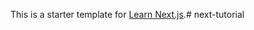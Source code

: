 This is a starter template for [Learn Next.js](https://nextjs.org/learn).#   n e x t - t u t o r i a l  
 
